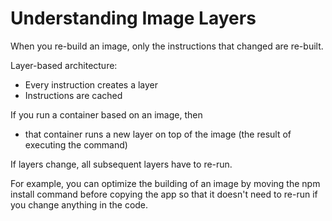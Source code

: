 # Understanding Image Layers

When you re-build an image, only the instructions that changed are re-built. 

Layer-based architecture:  
* Every instruction creates a layer
* Instructions are cached
  
If you run a container based on an image, then
* that container runs a new layer on top of the image (the result of executing the command)

If layers change, all subsequent layers have to re-run.

For example, you can optimize the building of an image by moving the npm install command 
before copying the app so that it doesn't need to re-run if you change anything in the code.
